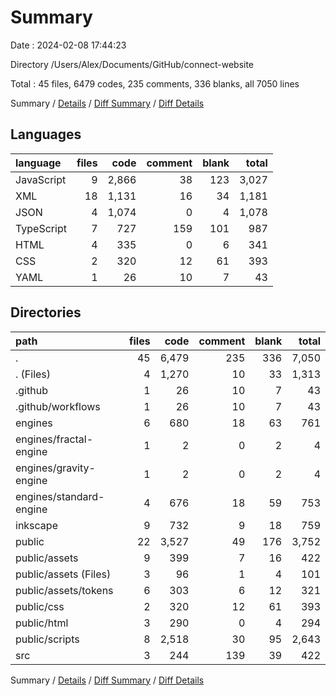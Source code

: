 # Summary

Date : 2024-02-08 17:44:23

Directory /Users/Alex/Documents/GitHub/connect-website

Total : 45 files,  6479 codes, 235 comments, 336 blanks, all 7050 lines

Summary / [Details](details.md) / [Diff Summary](diff.md) / [Diff Details](diff-details.md)

## Languages
| language | files | code | comment | blank | total |
| :--- | ---: | ---: | ---: | ---: | ---: |
| JavaScript | 9 | 2,866 | 38 | 123 | 3,027 |
| XML | 18 | 1,131 | 16 | 34 | 1,181 |
| JSON | 4 | 1,074 | 0 | 4 | 1,078 |
| TypeScript | 7 | 727 | 159 | 101 | 987 |
| HTML | 4 | 335 | 0 | 6 | 341 |
| CSS | 2 | 320 | 12 | 61 | 393 |
| YAML | 1 | 26 | 10 | 7 | 43 |

## Directories
| path | files | code | comment | blank | total |
| :--- | ---: | ---: | ---: | ---: | ---: |
| . | 45 | 6,479 | 235 | 336 | 7,050 |
| . (Files) | 4 | 1,270 | 10 | 33 | 1,313 |
| .github | 1 | 26 | 10 | 7 | 43 |
| .github/workflows | 1 | 26 | 10 | 7 | 43 |
| engines | 6 | 680 | 18 | 63 | 761 |
| engines/fractal-engine | 1 | 2 | 0 | 2 | 4 |
| engines/gravity-engine | 1 | 2 | 0 | 2 | 4 |
| engines/standard-engine | 4 | 676 | 18 | 59 | 753 |
| inkscape | 9 | 732 | 9 | 18 | 759 |
| public | 22 | 3,527 | 49 | 176 | 3,752 |
| public/assets | 9 | 399 | 7 | 16 | 422 |
| public/assets (Files) | 3 | 96 | 1 | 4 | 101 |
| public/assets/tokens | 6 | 303 | 6 | 12 | 321 |
| public/css | 2 | 320 | 12 | 61 | 393 |
| public/html | 3 | 290 | 0 | 4 | 294 |
| public/scripts | 8 | 2,518 | 30 | 95 | 2,643 |
| src | 3 | 244 | 139 | 39 | 422 |

Summary / [Details](details.md) / [Diff Summary](diff.md) / [Diff Details](diff-details.md)